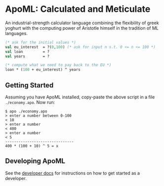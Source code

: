 # ApoML: Calculated and Meticulate

An industrial-strength calculator language
combining the flexibility of greek yoghurt
with the computing power of Aristotle himself
in the tradition of ML languages.

```ocaml
(* ask for the initial values *)
val eu_interest  = ?(0,100) (* ask for input n s.t. 0 <= n <= 100 *)
val loan         = ?
val years        = ?

(* compute what we need to pay back to the EU *)
loan * (100 + eu_interest) ^ years
```

## Getting Started 

Assuming you have ApoML installed, copy-paste the above script
in a file `./economy.apo`. Now run:

```console
$ apo ./economy.apo
> enter a number between 0-100
< 10
> enter a number
< 400
> enter a number
< 5
-------------------------------
400 * (100 + 10) ^ 5 = x
```

## Developing ApoML

See the [developer docs](./dev.md) for instructions on how
to get started as a developer.